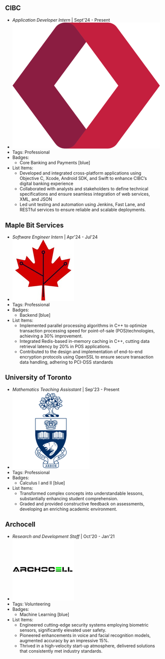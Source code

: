 ## CIBC
- *Application Developer Intern* | Sept'24 - Present
- ![CM-20af2e8c](/public/assets/CM-20af2e8c.png)
- Tags: Professional
- Badges:
  - Core Banking and Payments [blue]
- List Items:
  - Developed and integrated cross-platform applications using Objective C, Xcode, Android SDK, and Swift to enhance CIBC’s digital banking experience
  - Collaborated with analysts and stakeholders to define technical specifications and ensure seamless integration of web services, XML, and JSON
  - Led unit testing and automation using Jenkins, Fast Lane, and RESTful services to ensure reliable and scalable deployments.

## Maple Bit Services
- *Software Engineer Intern* | Apr'24 - Jul'24
- ![maple_bit_services_logo](/public/assets/maple_bit_services_logo.jpeg)
- Tags: Professional
- Badges:
  - Backend [blue]
- List Items:
  - Implemented parallel processing algorithms in C++ to optimize transaction processing speed for point-of-sale (POS)technologies, achieving a 30% improvement.
  - Integrated Redis-based in-memory caching in C++, cutting data retrieval latency by 20% in POS applications.
  - Contributed to the design and implementation of end-to-end encryption protocols using OpenSSL to ensure secure transaction data handling, adhering to PCI-DSS standards

## University of Toronto
- *Mathematics Teaching Assisstant* | Sep'23 - Present
- ![Utoronto_coa.svg](/public/assets/Utoronto_coa.svg.png)
- Tags: Professional
- Badges:
  - Calculus I and II [blue]
- List Items:
  - Transformed complex concepts into understandable lessons, substantially enhancing student comprehension.
  - Graded and provided constructive feedback on assessments, developing an enriching academic environment.

## Archocell
- *Research and Development Staff* | Oct'20 - Jan'21
- ![x8iXegMprTMsfHagJLbbFAEXOJs1700146396071_200x200](/public/assets/x8iXegMprTMsfHagJLbbFAEXOJs1700146396071_200x200.png)
- Tags: Volunteering
- Badges:
  - Machine Learning [blue]
- List Items:
  - Engineered cutting-edge security systems employing biometric sensors, significantly elevated user safety.
  - Pioneered enhancements in voice and facial recognition models, augmented accuracy by an impressive 15%.
  - Thrived in a high-velocity start-up atmosphere, delivered solutions that consistently met industry standards.